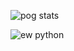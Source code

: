 ![pog stats](https://github-readme-stats.vercel.app/api?username=Fish-Sticks&show_icons=true&count_private=true&theme=tokyonight&custom_title=I+DROPPED+HEADHUNTER+A+LONG+TIME+AGO)

![ew python](https://github-readme-stats.vercel.app/api/top-langs/?username=Fish-Sticks&layout=compact&theme=tokyonight&count_private=true&show_icons=true)
